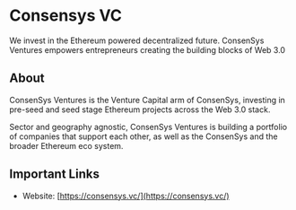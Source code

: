 # Consensys VC

We invest in the Ethereum powered decentralized future. ConsenSys Ventures empowers entrepreneurs creating the building blocks of Web 3.0

## About

ConsenSys Ventures is the Venture Capital arm of ConsenSys, investing in pre-seed and seed stage Ethereum projects across the Web 3.0 stack.

Sector and geography agnostic, ConsenSys Ventures is building a portfolio of companies that support each other, as well as the ConsenSys and the broader Ethereum eco system.

## Important Links

* Website: [https://consensys.vc/](https://consensys.vc/)

